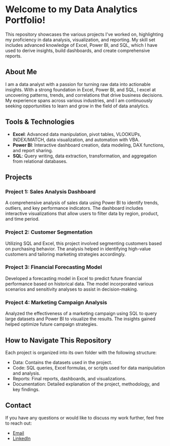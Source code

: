 # Welcome to my Data Analytics Portfolio!
This repository showcases the various projects I've worked on, highlighting my proficiency in data analysis, visualization, and reporting. My skill set includes advanced knowledge of Excel, Power BI, and SQL, which I have used to derive insights, build dashboards, and create comprehensive reports.

## About Me
I am a data analyst with a passion for turning raw data into actionable insights. With a strong foundation in Excel, Power BI, and SQL, I excel at uncovering patterns, trends, and correlations that drive business decisions. My experience spans across various industries, and I am continuously seeking opportunities to learn and grow in the field of data analytics.

## Tools & Technologies
- **Excel**: Advanced data manipulation, pivot tables, VLOOKUPs, INDEX/MATCH, data visualization, and automation with VBA.
- **Power BI**: Interactive dashboard creation, data modeling, DAX functions, and report sharing.
- **SQL**: Query writing, data extraction, transformation, and aggregation from relational databases.

## Projects
### Project 1: Sales Analysis Dashboard
A comprehensive analysis of sales data using Power BI to identify trends, outliers, and key performance indicators. The dashboard includes interactive visualizations that allow users to filter data by region, product, and time period.

### Project 2: Customer Segmentation
Utilizing SQL and Excel, this project involved segmenting customers based on purchasing behavior. The analysis helped in identifying high-value customers and tailoring marketing strategies accordingly.

### Project 3: Financial Forecasting Model
Developed a forecasting model in Excel to predict future financial performance based on historical data. The model incorporated various scenarios and sensitivity analyses to assist in decision-making.

### Project 4: Marketing Campaign Analysis
Analyzed the effectiveness of a marketing campaign using SQL to query large datasets and Power BI to visualize the results. The insights gained helped optimize future campaign strategies.

## How to Navigate This Repository
Each project is organized into its own folder with the following structure:

- Data: Contains the datasets used in the project.
- Code: SQL queries, Excel formulas, or scripts used for data manipulation and analysis.
- Reports: Final reports, dashboards, and visualizations.
- Documentation: Detailed explanation of the project, methodology, and key findings.

## Contact
If you have any questions or would like to discuss my work further, feel free to reach out:

- [Email](mailto:adeyemokareemadekunle78@gmail.com)
- [LinkedIn]([url](https://www.linkedin.com/in/adeyemo-kareem-adekunle-2a2150251/))
